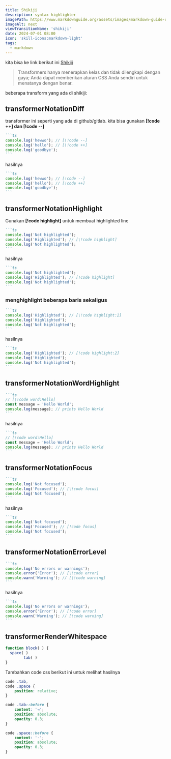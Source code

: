 ```yaml
---
title: Shikiji
description: syntax highlighter
imagePath: https://www.markdownguide.org/assets/images/markdown-guide-og.jpg
imageAlt: next
viewTransitionName: 'shikiji'
date: 2024-07-01 08:00
icon: 'skill-icons:markdown-light'
tags:
  - markdown
---
```


kita bisa ke link berikut ini <a href="https://shiki.style" target="_blank">Shikiji</a>

> Transformers hanya menerapkan kelas dan tidak dilengkapi dengan gaya; Anda dapat memberikan aturan CSS Anda sendiri untuk menatanya dengan benar.

beberapa transform yang ada di shikiji:

## transformerNotationDiff

transformer ini seperti yang ada di github/gitlab. kita bisa gunakan **[!code ++] dan [!code --]**

````md
```ts
console.log('hewwo'); // [\!code --]
console.log('hello'); // [\!code ++]
console.log('goodbye');
```
````

hasilnya

````md
```ts
console.log('hewwo'); // [!code --]
console.log('hello'); // [!code ++]
console.log('goodbye');
```
````

## transformerNotationHighlight

Gunakan **[!code highlight]** untuk membuat highlighted line

````md
```ts
console.log('Not highlighted');
console.log('Highlighted'); // [\!code highlight]
console.log('Not highlighted');
```
````

hasilnya

````md
```ts
console.log('Not highlighted');
console.log('Highlighted'); // [!code highlight]
console.log('Not highlighted');
```
````

### menghighlight beberapa baris sekaligus

````md
```ts
console.log('Highlighted'); // [\!code highlight:2]
console.log('Highlighted');
console.log('Not highlighted');
```
````

hasilnya

````md
```ts
console.log('Highlighted'); // [!code highlight:2]
console.log('Highlighted');
console.log('Not highlighted');
```
````

## transformerNotationWordHighlight

````md
```ts
// [\!code word:Hello]
const message = 'Hello World';
console.log(message); // prints Hello World
```
````

hasilnya

````md
```ts
// [!code word:Hello]
const message = 'Hello World';
console.log(message); // prints Hello World
```
````

## transformerNotationFocus

````md
```ts
console.log('Not focused');
console.log('Focused'); // [\!code focus]
console.log('Not focused');
```
````

hasilnya

````md
```ts
console.log('Not focused');
console.log('Focused'); // [!code focus]
console.log('Not focused');
```
````

## transformerNotationErrorLevel

````md
```ts
console.log('No errors or warnings');
console.error('Error'); // [\!code error]
console.warn('Warning'); // [\!code warning]
```
````

hasilnya

````md
```ts
console.log('No errors or warnings');
console.error('Error'); // [!code error]
console.warn('Warning'); // [!code warning]
```
````

## transformerRenderWhitespace

<!-- prettier-ignore -->
```js
function block( ) {
  space( )
		tab( )
}
````

Tambahkan code css berikut ini untuk melihat hasilnya

```css
code .tab,
code .space {
	position: relative;
}

code .tab::before {
	content: '⇥';
	position: absolute;
	opacity: 0.3;
}

code .space::before {
	content: '·';
	position: absolute;
	opacity: 0.3;
}
```
